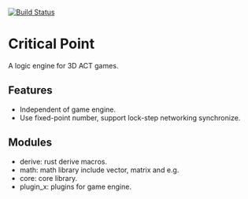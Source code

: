 [![Build Status](https://travis-ci.org/FenQiDian/critical-point.svg?branch=master)](https://travis-ci.org/FenQiDian/critical-point)

# Critical Point

A logic engine for 3D ACT games.

## Features

- Independent of game engine.
- Use fixed-point number, support lock-step networking synchronize.

## Modules

- derive: rust derive macros.
- math: math library include vector, matrix and e.g.
- core: core library.
- plugin_x: plugins for game engine.
